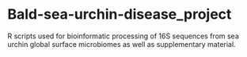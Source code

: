 # Bald-sea-urchin-disease_project
R scripts used for bioinformatic processing of 16S sequences from sea urchin global surface microbiomes as well as supplementary material. 

